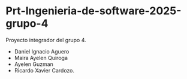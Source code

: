 # Prt-Ingenieria-de-software-2025-grupo-4
Proyecto integrador del grupo 4.
- Daniel Ignacio Aguero
- Maira Ayelen Quiroga
- Ayelen Guzman
- Ricardo Xavier Cardozo.
